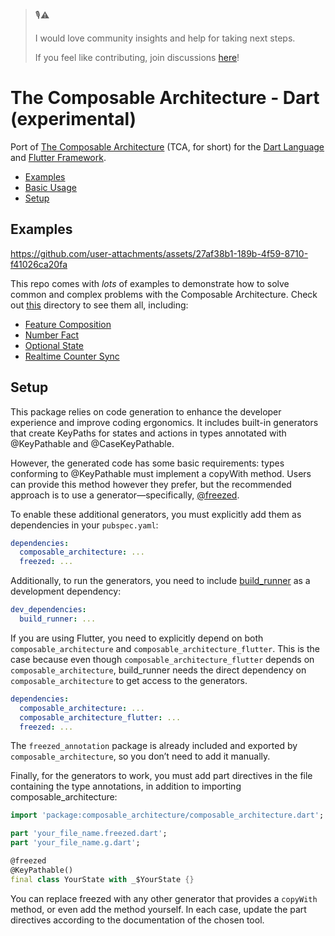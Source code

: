 > 🎙️⚠️
> 
> I would love community insights and help for taking next steps.
> 
> If you feel like contributing, join discussions [here](https://github.com/viniciusaro/dart-composable-architecture/discussions)!

# The Composable Architecture - Dart (experimental)

Port of [The Composable Architecture](https://github.com/pointfreeco/swift-composable-architecture) (TCA, for short) for the [Dart Language](https://dart.dev) and [Flutter Framework](https://flutter.dev).

- [Examples](#examples)
- [Basic Usage](https://github.com/viniciusaro/dart-composable-architecture/blob/main/tca_core/example/example.md)
- [Setup](#setup)

## Examples
https://github.com/user-attachments/assets/27af38b1-189b-4f59-8710-f41026ca20fa

This repo comes with _lots_ of examples to demonstrate how to solve common and complex problems with 
the Composable Architecture. Check out [this](https://github.com/viniciusaro/dart-composable-architecture/tree/main/tca_flutter_example/lib) directory to see them all, including:

* [Feature Composition](https://github.com/viniciusaro/dart-composable-architecture/tree/main/tca_flutter_example/lib/feature_composition)
* [Number Fact](https://github.com/viniciusaro/dart-composable-architecture/blob/main/tca_flutter_example/lib/number_fact/number_fact.dart)
* [Optional State](https://github.com/viniciusaro/dart-composable-architecture/blob/main/tca_flutter_example/lib/optional_state/optional_state.dart)
* [Realtime Counter Sync](https://github.com/viniciusaro/dart-composable-architecture/blob/main/tca_flutter_example/lib/realtime_counter_sync/realtime_counter_sync.dart)

## Setup

This package relies on code generation to enhance the developer experience and improve coding ergonomics. It includes built-in generators that create KeyPaths for states and actions in types annotated with @KeyPathable and @CaseKeyPathable.

However, the generated code has some basic requirements: types conforming to @KeyPathable must implement a copyWith method. Users can provide this method however they prefer, but the recommended approach is to use a generator—specifically, [@freezed](https://pub.dev/packages/freezed).

To enable these additional generators, you must explicitly add them as dependencies in your `pubspec.yaml`:
```yaml
dependencies:
  composable_architecture: ...
  freezed: ...
```

Additionally, to run the generators, you need to include [build_runner](https://pub.dev/packages/build_runner) as a development dependency:

```yaml
dev_dependencies:
  build_runner: ...
```

If you are using Flutter, you need to explicitly depend on both `composable_architecture` and `composable_architecture_flutter`. This is the case because even though `composable_architecture_flutter` depends on `composable_architecture`, build_runner needs the direct dependency on `composable_architecture` to get access to the generators.

```yaml
dependencies:
  composable_architecture: ...
  composable_architecture_flutter: ...
  freezed: ...
```

The `freezed_annotation` package is already included and exported by `composable_architecture`, so you don’t need to add it manually.

Finally, for the generators to work, you must add part directives in the file containing the type annotations, in addition to importing composable_architecture:

```dart
import 'package:composable_architecture/composable_architecture.dart';

part 'your_file_name.freezed.dart';
part 'your_file_name.g.dart';

@freezed
@KeyPathable()
final class YourState with _$YourState {}
```

You can replace freezed with any other generator that provides a `copyWith` method, or even add the method yourself. In each case, update the part directives according to the documentation of the chosen tool.

